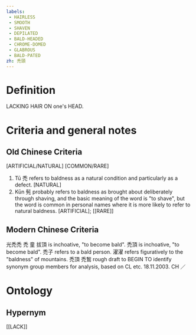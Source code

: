 ```yaml
---
labels: 
 - HAIRLESS
 - SMOOTH
 - SHAVEN
 - DEPILATED
 - BALD-HEADED
 - CHROME-DOMED
 - GLABROUS
 - BALD-PATED
zh: 禿頭
---
```


# Definition
LACKING HAIR ON one's HEAD.
# Criteria and general notes
## Old Chinese Criteria
[ARTIFICIAL/NATURAL]
[COMMON/RARE]
1. Tū 禿 refers to baldness as a natural condition and particularly as a defect.
[NATURAL]
2. Kūn 髡 probably refers to baldness as brought about deliberately through shaving, and the basic meaning of the word is "to shave", but the word is common in personal names where it is more likely to refer to natural baldness.
[ARTIFICIAL]; [[RARE]]
## Modern Chinese Criteria
光禿禿
禿
童
拔頂 is inchoative, "to become bald".
禿頂 is inchoative, "to become bald".
禿子 refers to a bald person.
濯濯 refers figuratively to the "baldness" of mountains.
禿頂
禿鶖
rough draft to BEGIN TO identify synonym group members for analysis, based on CL etc. 18.11.2003. CH ／
# Ontology

## Hypernym
[[LACK]]